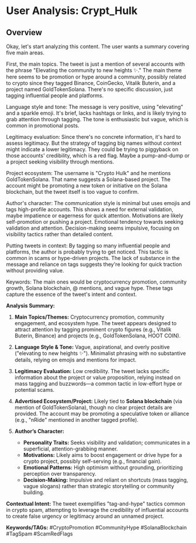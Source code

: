 # User Analysis: Crypt_Hulk

## Overview

<think>
Okay, let's start analyzing this content. The user wants a summary covering five main areas. 

First, the main topics. The tweet is just a mention of several accounts with the phrase "Elevating the community to new heights ✨." The main theme here seems to be promotion or hype around a community, possibly related to crypto since they tagged Binance, CoinGecko, Vitalik Buterin, and a project named GoldTokenSolana. There's no specific discussion, just tagging influential people and platforms.

Language style and tone: The message is very positive, using "elevating" and a sparkle emoji. It's brief, lacks hashtags or links, and is likely trying to grab attention through tagging. The tone is enthusiastic but vague, which is common in promotional posts.

Legitimacy evaluation: Since there's no concrete information, it's hard to assess legitimacy. But the strategy of tagging big names without context might indicate a lower legitimacy. They could be trying to piggyback on those accounts' credibility, which is a red flag. Maybe a pump-and-dump or a project seeking visibility through mentions.

Project ecosystem: The username is "Crypto Hulk" and he mentions GoldTokenSolana. That name suggests a Solana-based project. The account might be promoting a new token or initiative on the Solana blockchain, but the tweet itself is too vague to confirm.

Author's character: The communication style is minimal but uses emojis and tags high-profile accounts. This shows a need for external validation, maybe impatience or eagerness for quick attention. Motivations are likely self-promotion or pushing a project. Emotional tendency towards seeking validation and attention. Decision-making seems impulsive, focusing on visibility tactics rather than detailed content.

Putting tweets in context: By tagging so many influential people and platforms, the author is probably trying to get noticed. This tactic is common in scams or hype-driven projects. The lack of substance in the message and reliance on tags suggests they're looking for quick traction without providing value.

Keywords: The main ones would be cryptocurrency promotion, community growth, Solana blockchain, @ mentions, and vague hype. These tags capture the essence of the tweet's intent and context.
</think>

**Analysis Summary:**  
1. **Main Topics/Themes:** Cryptocurrency promotion, community engagement, and ecosystem hype. The tweet appears designed to attract attention by tagging prominent crypto figures (e.g., Vitalik Buterin, Binance) and projects (e.g., GoldTokenSolana, HOOT COIN).  

2. **Language Style & Tone:** Vague, aspirational, and overly positive ("elevating to new heights ✨"). Minimalist phrasing with no substantive details, relying on emojis and mentions for impact.  

3. **Legitimacy Evaluation:** Low credibility. The tweet lacks specific information about the project or value proposition, relying instead on mass tagging and buzzwords—a common tactic in low-effort hype or potential scams.  

4. **Advertised Ecosystem/Project:** Likely tied to **Solana blockchain** (via mention of GoldTokenSolana), though no clear project details are provided. The account may be promoting a speculative token or alliance (e.g., "nRide" mentioned in another tagged profile).  

5. **Author’s Character:**  
   - **Personality Traits:** Seeks visibility and validation; communicates in a superficial, attention-grabbing manner.  
   - **Motivations:** Likely aims to boost engagement or drive hype for a crypto project, possibly self-serving (e.g., financial gain).  
   - **Emotional Patterns:** High optimism without grounding, prioritizing perception over transparency.  
   - **Decision-Making:** Impulsive and reliant on shortcuts (mass tagging, vague slogans) rather than strategic storytelling or community building.  

**Contextual Intent:** The tweet exemplifies "tag-and-hype" tactics common in crypto spam, attempting to leverage the credibility of influential accounts to create false urgency or legitimacy around an unnamed project.  

**Keywords/TAGs:** #CryptoPromotion #CommunityHype #SolanaBlockchain #TagSpam #ScamRedFlags